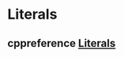 # Literals



## cppreference [Literals](https://en.cppreference.com/w/cpp/language/expressions#Literals)



